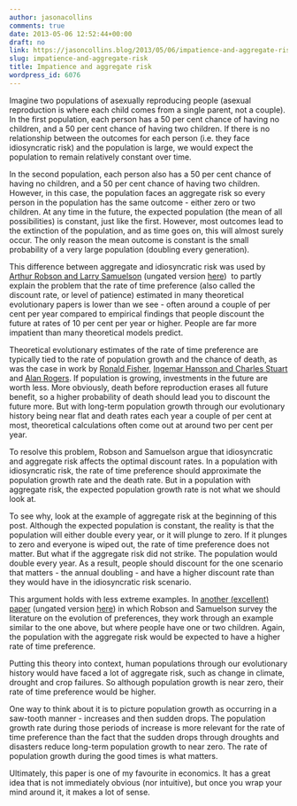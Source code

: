 ```yaml
---
author: jasonacollins
comments: true
date: 2013-05-06 12:52:44+00:00
draft: no
link: https://jasoncollins.blog/2013/05/06/impatience-and-aggregate-risk/
slug: impatience-and-aggregate-risk
title: Impatience and aggregate risk
wordpress_id: 6076
---
```


Imagine two populations of asexually reproducing people (asexual reproduction is where each child comes from a single parent, not a couple). In the first population, each person has a 50 per cent chance of having no children, and a 50 per cent chance of having two children. If there is no relationship between the outcomes for each person (i.e. they face idiosyncratic risk) and the population is large, we would expect the population to remain relatively constant over time.

In the second population, each person also has a 50 per cent chance of having no children, and a 50 per cent chance of having two children. However, in this case, the population faces an aggregate risk so every person in the population has the same outcome - either zero or two children. At any time in the future, the expected population (the mean of all possibilities) is constant, just like the first. However, most outcomes lead to the extinction of the population, and as time goes on, this will almost surely occur. The only reason the mean outcome is constant is the small probability of a very large population (doubling every generation).

This difference between aggregate and idiosyncratic risk was used by [Arthur Robson and Larry Samuelson](http://doi.org/10.1257/aer.99.5.1925) (ungated version [here](http://www.sfu.ca/~robson/AggUn.pdf))  to partly explain the problem that the rate of time preference (also called the discount rate, or level of patience) estimated in many theoretical evolutionary papers is lower than we see - often around a couple of per cent per year compared to empirical findings that people discount the future at rates of 10 per cent per year or higher. People are far more impatient than many theoretical models predict.

Theoretical evolutionary estimates of the rate of time preference are typically tied to the rate of population growth and the chance of death, as was the case in work by [Ronald Fisher](https://jasoncollins.blog/2013/02/fisher-on-the-evolution-of-time-preference/), [Ingemar Hansson and Charles Stuart](https://jasoncollins.blog/2011/04/natural-selection-and-savings/) and [Alan Rogers](https://jasoncollins.blog/2013/04/evolution-of-time-preference-by-natural-selection/). If population is growing, investments in the future are worth less. More obviously, death before reproduction erases all future benefit, so a higher probability of death should lead you to discount the future more. But with long-term population growth through our evolutionary history being near flat and death rates each year a couple of per cent at most, theoretical calculations often come out at around two per cent per year.

To resolve this problem, Robson and Samuelson argue that idiosyncratic and aggregate risk affects the optimal discount rates. In a population with idiosyncratic risk, the rate of time preference should approximate the population growth rate and the death rate. But in a population with aggregate risk, the expected population growth rate is not what we should look at.

To see why, look at the example of aggregate risk at the beginning of this post. Although the expected population is constant, the reality is that the population will either double every year, or it will plunge to zero. If it plunges to zero and everyone is wiped out, the rate of time preference does not matter. But what if the aggregate risk did not strike. The population would double every year. As a result, people should discount for the one scenario that matters - the annual doubling - and have a higher discount rate than they would have in the idiosyncratic risk scenario.

This argument holds with less extreme examples. In [another (excellent) paper](http://doi.org/10.1016/B978-0-444-53187-2.00007-3) (ungated version [here](http://www.sfu.ca/~robson/Handbook.pdf)) in which Robson and Samuelson survey the literature on the evolution of preferences, they work through an example similar to the one above, but where people have one or two children. Again, the population with the aggregate risk would be expected to have a higher rate of time preference.

Putting this theory into context, human populations through our evolutionary history would have faced a lot of aggregate risk, such as change in climate, drought and crop failures. So although population growth is near zero, their rate of time preference would be higher.

One way to think about it is to picture population growth as occurring in a saw-tooth manner - increases and then sudden drops. The population growth rate during those periods of increase is more relevant for the rate of time preference than the fact that the sudden drops through droughts and disasters reduce long-term population growth to near zero. The rate of population growth during the good times is what matters.

Ultimately, this paper is one of my favourite in economics. It has a great idea that is not immediately obvious (nor intuitive), but once you wrap your mind around it, it makes a lot of sense.
